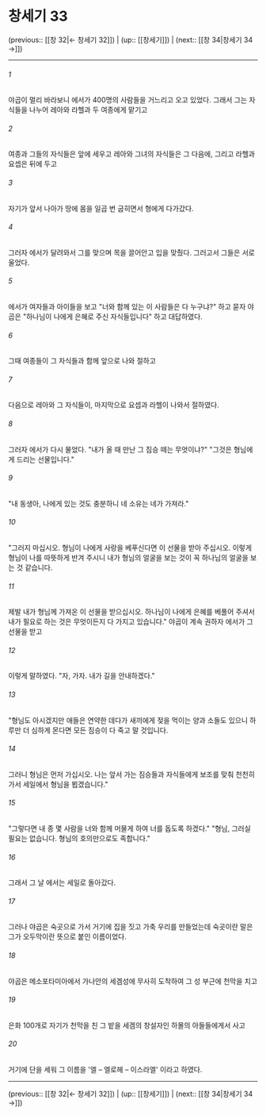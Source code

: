 # 창세기 33

(previous:: [[창 32|← 창세기 32]]) | (up:: [[창세기]]) | (next:: [[창 34|창세기 34 →]])

***




###### 1 

야곱이 멀리 바라보니 에서가 400명의 사람들을 거느리고 오고 있었다. 그래서 그는 자식들을 나누어 레아와 라헬과 두 여종에게 맡기고 



###### 2 

여종과 그들의 자식들은 앞에 세우고 레아와 그녀의 자식들은 그 다음에, 그리고 라헬과 요셉은 뒤에 두고 



###### 3 

자기가 앞서 나아가 땅에 몸을 일곱 번 굽히면서 형에게 다가갔다. 



###### 4 

그러자 에서가 달려와서 그를 맞으며 목을 끌어안고 입을 맞췄다. 그러고서 그들은 서로 울었다. 



###### 5 

에서가 여자들과 아이들을 보고 "너와 함께 있는 이 사람들은 다 누구냐?" 하고 묻자 야곱은 "하나님이 나에게 은혜로 주신 자식들입니다" 하고 대답하였다. 



###### 6 

그때 여종들이 그 자식들과 함께 앞으로 나와 절하고 



###### 7 

다음으로 레아와 그 자식들이, 마지막으로 요셉과 라헬이 나와서 절하였다. 



###### 8 

그러자 에서가 다시 물었다. "내가 올 때 만난 그 짐승 떼는 무엇이냐?" "그것은 형님에게 드리는 선물입니다." 



###### 9 

"내 동생아, 나에게 있는 것도 충분하니 네 소유는 네가 가져라." 



###### 10 

"그러지 마십시오. 형님이 나에게 사랑을 베푸신다면 이 선물을 받아 주십시오. 이렇게 형님이 나를 따뜻하게 반겨 주시니 내가 형님의 얼굴을 보는 것이 꼭 하나님의 얼굴을 보는 것 같습니다. 



###### 11 

제발 내가 형님께 가져온 이 선물을 받으십시오. 하나님이 나에게 은혜를 베풀어 주셔서 내가 필요로 하는 것은 무엇이든지 다 가지고 있습니다." 야곱이 계속 권하자 에서가 그 선물을 받고 



###### 12 

이렇게 말하였다. "자, 가자. 내가 길을 안내하겠다." 



###### 13 

"형님도 아시겠지만 애들은 연약한 데다가 새끼에게 젖을 먹이는 양과 소들도 있으니 하루만 더 심하게 몬다면 모든 짐승이 다 죽고 말 것입니다. 



###### 14 

그러니 형님은 먼저 가십시오. 나는 앞서 가는 짐승들과 자식들에게 보조를 맞춰 천천히 가서 세일에서 형님을 뵙겠습니다." 



###### 15 

"그렇다면 내 종 몇 사람을 너와 함께 머물게 하여 너를 돕도록 하겠다." "형님, 그러실 필요는 없습니다. 형님의 호의만으로도 족합니다." 



###### 16 

그래서 그 날 에서는 세일로 돌아갔다. 



###### 17 

그러나 야곱은 숙곳으로 가서 거기에 집을 짓고 가축 우리를 만들었는데 숙곳이란 말은 그가 오두막이란 뜻으로 붙인 이름이었다. 



###### 18 

야곱은 메소포타미아에서 가나안의 세겜성에 무사히 도착하여 그 성 부근에 천막을 치고 



###### 19 

은화 100개로 자기가 천막을 친 그 밭을 세겜의 창설자인 하몰의 아들들에게서 사고 



###### 20 

거기에 단을 세워 그 이름을 '엘 – 엘로헤 – 이스라엘' 이라고 하였다.

***

(previous:: [[창 32|← 창세기 32]]) | (up:: [[창세기]]) | (next:: [[창 34|창세기 34 →]])
